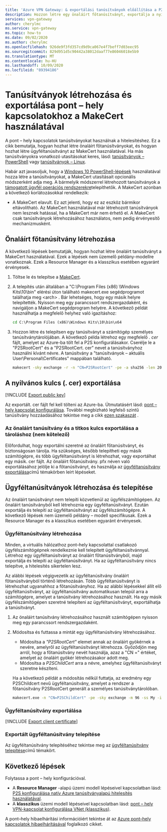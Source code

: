 ```yaml
---
title: 'Azure VPN Gateway: & exportálási tanúsítványok előállítása a P2S: MakeCert'
description: Hozzon létre egy önaláírt főtanúsítványt, exportálja a nyilvános kulcsot, és hozzon létre ügyféltanúsítványt a MakeCert használatával.
services: vpn-gateway
author: cherylmc
ms.service: vpn-gateway
ms.topic: how-to
ms.date: 09/02/2020
ms.author: cherylmc
ms.openlocfilehash: 926de9f3fd357cd9d9ca067e4f7beff7d03eec95
ms.sourcegitcommit: 829d951d5c90442a38012daaf77e86046018e5b9
ms.translationtype: MT
ms.contentlocale: hu-HU
ms.lasthandoff: 10/09/2020
ms.locfileid: "89394186"
---
```

# <a name="generate-and-export-certificates-for-point-to-site-connections-using-makecert"></a>Tanúsítványok létrehozása és exportálása pont – hely kapcsolatokhoz a MakeCert használatával

A pont – hely kapcsolatok tanúsítványokat használnak a hitelesítéshez. Ez a cikk bemutatja, hogyan hozhat létre önaláírt főtanúsítványokat, és hogyan hozhat létre ügyféltanúsítványt az MakeCert használatával. Ha más tanúsítványokra vonatkozó utasításokat keres, lásd: [tanúsítványok – PowerShell](vpn-gateway-certificates-point-to-site.md) vagy [tanúsítványok – Linux](vpn-gateway-certificates-point-to-site-linux.md).

Habár azt javasoljuk, hogy a [Windows 10 PowerShell-lépések](vpn-gateway-certificates-point-to-site.md) használatával hozza létre a tanúsítványokat, a MakeCert utasításait opcionális módszerként adja meg. A bármelyik módszerrel létrehozott tanúsítványok a [támogatott ügyfél operációs rendszerekre](vpn-gateway-howto-point-to-site-resource-manager-portal.md#faq)telepíthetők. A MakeCert azonban a következő korlátozásokkal rendelkezik:

* A MakeCert elavult. Ez azt jelenti, hogy ez az eszköz bármikor eltávolítható. Az MakeCert használatával már létrehozott tanúsítványok nem lesznek hatással, ha a MakeCert már nem érhető el. A MakeCert csak tanúsítványok létrehozásához használatos, nem pedig érvényesítő mechanizmusként.

## <a name="create-a-self-signed-root-certificate"></a><a name="rootcert"></a>Önaláírt főtanúsítvány létrehozása

A következő lépések bemutatják, hogyan hozhat létre önaláírt tanúsítványt a MakeCert használatával. Ezek a lépések nem üzemelő példány-modellre vonatkoznak. Ezek a Resource Manager és a klasszikus esetében egyaránt érvényesek.

1. Töltse le és telepítse a [MakeCert](https://msdn.microsoft.com/library/windows/desktop/aa386968(v=vs.85).aspx).
2. A telepítés után általában a "C:\Program Files (x86) \Windows Kits\10\bin" elérési úton található makecert.exe segédprogramot találhatja meg \<arch> . Bár lehetséges, hogy egy másik helyre telepítették. Nyisson meg egy parancssort rendszergazdaként, és navigáljon a MakeCert segédprogram helyére. A következő példát használhatja a megfelelő helyhez való igazításhoz:

   ```cmd
   cd C:\Program Files (x86)\Windows Kits\10\bin\x64
   ```
3. Hozzon létre és telepítsen egy tanúsítványt a számítógép személyes tanúsítványtárolójában. A következő példa létrehoz egy megfelelő *. cer* fájlt, amelyet az Azure-ba tölt fel a P2S konfigurálásakor. Cserélje le a "P2SRootCert" és a "P2SRootCert. cer" nevet a tanúsítványhoz használni kívánt névre. A tanúsítvány a "tanúsítványok – aktuális User\Personal\Certificates" mappában található.

   ```cmd
   makecert -sky exchange -r -n "CN=P2SRootCert" -pe -a sha256 -len 2048 -ss My
   ```

## <a name="export-the-public-key-cer"></a><a name="cer"></a>A nyilvános kulcs (. cer) exportálása

[!INCLUDE [Export public key](../../includes/vpn-gateway-certificates-export-public-key-include.md)]

Az exportált. cer fájlt fel kell tölteni az Azure-ba. Útmutatásért lásd: [pont – hely kapcsolat konfigurálása](vpn-gateway-howto-point-to-site-resource-manager-portal.md#uploadfile). További megbízható legfelső szintű tanúsítvány hozzáadásához tekintse meg a cikk [ezen szakaszát](vpn-gateway-howto-point-to-site-resource-manager-portal.md#add) .

### <a name="export-the-self-signed-certificate-and-private-key-to-store-it-optional"></a>Az önaláírt tanúsítvány és a titkos kulcs exportálása a tároláshoz (nem kötelező)

Előfordulhat, hogy exportálni szeretné az önaláírt főtanúsítványt, és biztonságosan tárolja. Ha szükséges, később telepítheti egy másik számítógépre, és több ügyféltanúsítványt is létrehozhat, vagy exportálhat egy másik. cer fájlt. Az önaláírt főtanúsítvány. pfx néven való exportálásához jelölje ki a főtanúsítványt, és használja az [ügyféltanúsítvány exportálása](#clientexport)című témakörben leírt lépéseket.

## <a name="create-and-install-client-certificates"></a>Ügyféltanúsítványok létrehozása és telepítése

Az önaláírt tanúsítványt nem telepíti közvetlenül az ügyfélszámítógépen. Az önaláírt tanúsítványból kell létrehoznia egy ügyféltanúsítványt. Ezután exportálja és telepíti az ügyféltanúsítványt az ügyfélszámítógépre. A következő lépések nem üzemelő példány – modell specifikusak. Ezek a Resource Manager és a klasszikus esetében egyaránt érvényesek.

### <a name="generate-a-client-certificate"></a><a name="clientcert"></a>Ügyféltanúsítvány létrehozása

Minden, a virtuális hálózathoz pont–hely kapcsolattal csatlakozó ügyfélszámítógépnek rendelkeznie kell telepített ügyféltanúsítvánnyal. Létrehoz egy ügyféltanúsítványt az önaláírt főtanúsítványból, majd exportálja és telepíti az ügyféltanúsítványt. Ha az ügyféltanúsítvány nincs telepítve, a hitelesítés sikertelen lesz. 

Az alábbi lépések végigvezetik az ügyféltanúsítvány önaláírt főtanúsítványból történő létrehozásán. Több ügyféltanúsítványt is létrehozhat ugyanahhoz a főtanúsítványhoz. Ha az alábbi lépésekkel állít elő ügyféltanúsítványt, az ügyféltanúsítvány automatikusan települ arra a számítógépre, amelyet a tanúsítvány létrehozásához használt. Ha egy másik ügyfélszámítógépen szeretné telepíteni az ügyféltanúsítványt, exportálhatja a tanúsítványt.
 
1. Az önaláírt tanúsítvány létrehozásához használt számítógépen nyisson meg egy parancssort rendszergazdaként.
2. Módosítsa és futtassa a mintát egy ügyféltanúsítvány létrehozásához.
   * Módosítsa a *"P2SRootCert"* elemet annak az önaláírt gyökérnek a nevére, amelyről az ügyféltanúsítványt létrehozza. Győződjön meg arról, hogy a főtanúsítvány nevét használja, azaz a "CN =" értéket, amelyet az önaláírt gyökér létrehozásakor adott meg.
   * Módosítsa a *P2SChildCert* arra a névre, amelyhez ügyféltanúsítványt szeretne készíteni.

   Ha a következő példát a módosítás nélkül futtatja, az eredmény egy P2SChildcert nevű ügyféltanúsítvány, amelyet a rendszer a főtanúsítvány P2SRootCert generált a személyes tanúsítványtárolóban.

   ```cmd
   makecert.exe -n "CN=P2SChildCert" -pe -sky exchange -m 96 -ss My -in "P2SRootCert" -is my -a sha256
   ```

### <a name="export-a-client-certificate"></a><a name="clientexport"></a>Ügyféltanúsítvány exportálása

[!INCLUDE [Export client certificate](../../includes/vpn-gateway-certificates-export-client-cert-include.md)]

### <a name="install-an-exported-client-certificate"></a><a name="install"></a>Exportált ügyféltanúsítvány telepítése

Az ügyféltanúsítvány telepítéséhez tekintse meg az [ügyféltanúsítvány telepítése](point-to-site-how-to-vpn-client-install-azure-cert.md)című témakört.

## <a name="next-steps"></a>Következő lépések

Folytassa a pont – hely konfigurációval. 

* A **Resource Manager** -alapú üzemi modell lépéseivel kapcsolatban lásd: [P2S konfigurálása natív Azure tanúsítványalapú hitelesítés használatával](vpn-gateway-howto-point-to-site-resource-manager-portal.md).
* A **klasszikus** üzemi modell lépéseivel kapcsolatban lásd: [pont – hely VPN-kapcsolat konfigurálása VNet (klasszikus)](vpn-gateway-howto-point-to-site-classic-azure-portal.md).

A pont–hely hibaelhárítási információiért tekintse át az [Azure pont–hely kapcsolatok hibaelhárításával](vpn-gateway-troubleshoot-vpn-point-to-site-connection-problems.md) foglalkozó cikket.